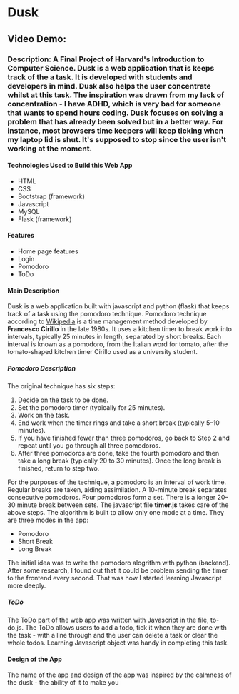 # Dusk
## Video Demo:  <URL HERE>
### Description: A Final Project of Harvard's Introduction to Computer Science. Dusk is a web application that is keeps track of the a task. It is developed with students and developers in mind. Dusk also helps the user concentrate whilst at this task. The inspiration was drawn from my lack of concentration - I have ADHD, which is very bad for someone that wants to spend hours coding. Dusk focuses on solving a problem that has already been solved but in a better way. For instance, most browsers time keepers will keep ticking when my laptop lid is shut. It's supposed to stop since the user isn't working at the moment.
#### Technologies Used to Build this Web App
  - HTML
  - CSS 
  - Bootstrap (framework)
  - Javascript
  - MySQL
  - Flask (framework)
#### Features
  - Home page features
  - Login
  - Pomodoro
  - ToDo
#### Main Description
  Dusk is a web application built with javascript and python (flask) that keeps track of a task using the pomodoro technique. Pomodoro technique according to [Wikipedia](https://en.wikipedia.org/wiki/Pomodoro_Technique) is a time management method developed by **Francesco Cirillo** in the late 1980s. It uses a kitchen timer to break work into intervals, typically 25 minutes in length, separated by short breaks. Each interval is known as a pomodoro, from the Italian word for tomato, after the tomato-shaped kitchen timer Cirillo used as a university student.
##### Pomodoro Description
  The original technique has six steps:
  1. Decide on the task to be done.
  2. Set the pomodoro timer (typically for 25 minutes).
  3. Work on the task.
  4. End work when the timer rings and take a short break (typically 5–10 minutes).
  5. If you have finished fewer than three pomodoros, go back to Step 2 and repeat until you go through all three pomodoros.
  6. After three pomodoros are done, take the fourth pomodoro and then take a long break (typically 20 to 30 minutes). Once the long break is finished, return to step two.
  
For the purposes of the technique, a pomodoro is an interval of work time.
Regular breaks are taken, aiding assimilation. A 10-minute break separates consecutive pomodoros. Four pomodoros form a set. There is a longer 20–30 minute break between sets.
  The javascript file **timer.js** takes care of the above steps. The algorithm is built to allow only one mode at a time. They are three modes in the app:
  - Pomodoro
  - Short Break
  - Long Break
  
  The initial idea was to write the pomodoro alogrithm with python (backend). After some research, I found out that it could be problem sending the timer to the frontend every second. That was how I started learning Javascript more deeply.
##### ToDo
  The ToDo part of the web app was written with Javascript in the file, to-do.js.
  The ToDo allows users to add a todo, tick it when they are done with the task - with a line through and the user can delete a task or clear the whole todos.
  Learning Javascript object was handy in completing this task.
#### Design of the App
  The name of the app and design of the app was inspired by the calmness of the dusk - the ability of it to make you 
  
